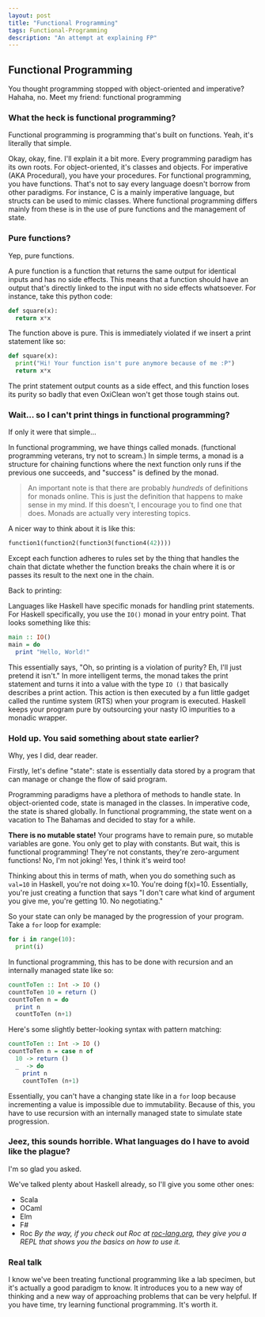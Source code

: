```yaml
---
layout: post
title: "Functional Programming"
tags: Functional-Programming
description: "An attempt at explaining FP"
---
```

## Functional Programming

You thought programming stopped with object-oriented and imperative? Hahaha, no. Meet my friend: functional programming

### What the heck is functional programming?

Functional programming is programming that's built on functions. Yeah, it's literally that simple.

Okay, okay, fine. I'll explain it a bit more. Every programming paradigm has its own roots. For object-oriented, it's classes and objects. For imperative (AKA Procedural), you have your procedures. For functional programming, you have functions. That's not to say every language doesn't borrow from other paradigms. For instance, C is a mainly imperative language, but structs can be used to mimic classes. Where functional programming differs mainly from these is in the use of pure functions and the management of state.

### Pure functions?

Yep, pure functions.

A pure function is a function that returns the same output for identical inputs and has no side effects. This means that a function should have an output that's directly linked to the input with no side effects whatsoever. For instance, take this python code:

```python
def square(x):
  return x*x
```

The function above is pure. This is immediately violated if we insert a print statement like so:

```python
def square(x):
  print("Hi! Your function isn't pure anymore because of me :P")
  return x*x
```

The print statement output counts as a side effect, and this function loses its purity so badly that even OxiClean won't get those tough stains out.

### Wait... so I can't print things in functional programming?

If only it were that simple...

In functional programming, we have things called monads. (functional programming veterans, try not to scream.) In simple terms, a monad is a structure for chaining functions where the next function only runs if the previous one succeeds, and "success" is defined by the monad.

> An important note is that there are probably *hundreds* of definitions for monads online. This is just the definition that happens to make sense in my mind. If this doesn't, I encourage you to find one that does. Monads are actually very interesting topics.

A nicer way to think about it is like this:
```python
function1(function2(function3(function4(42))))
```
Except each function adheres to rules set by the thing that handles the chain that dictate whether the function breaks the chain where it is or passes its result to the next one in the chain.

Back to printing:

Languages like Haskell have specific monads for handling print statements. For Haskell specifically, you use the `IO()` monad in your entry point. That looks something like this:
```haskell
main :: IO()
main = do
  print "Hello, World!"
```
This essentially says, "Oh, so printing is a violation of purity? Eh, I'll just pretend it isn't." In more intelligent terms, the monad takes the print statement and turns it into a value with the type `IO ()` that basically describes a print action. This action is then executed by a fun little gadget called the runtime system (RTS) when your program is executed. Haskell keeps your program pure by outsourcing your nasty IO impurities to a monadic wrapper.

### Hold up. You said something about state earlier?

Why, yes I did, dear reader.

Firstly, let's define "state": state is essentially data stored by a program that can manage or change the flow of said program.

Programming paradigms have a plethora of methods to handle state. In object-oriented code, state is managed in the classes. In imperative code, the state is shared globally. In functional programming, the state went on a vacation to The Bahamas and decided to stay for a while.

**There is no mutable state!** Your programs have to remain pure, so mutable variables are gone. You only get to play with constants. But wait, this is functional programming! They're not constants, they're zero-argument functions! No, I'm not joking! Yes, I think it's weird too!

Thinking about this in terms of math, when you do something such as `val=10` in Haskell, you're not doing x=10. You're doing f(x)=10. Essentially, you're just creating a function that says "I don't care what kind of argument you give me, you're getting 10. No negotiating."

So your state can only be managed by the progression of your program. Take a `for` loop for example:
```python
for i in range(10):
  print(i)
```

In functional programming, this has to be done with recursion and an internally managed state like so:
```haskell
countToTen :: Int -> IO ()
countToTen 10 = return ()
countToTen n = do
  print n
  countToTen (n+1)
```

Here's some slightly better-looking syntax with pattern matching:
```haskell
countToTen :: Int -> IO ()
countToTen n = case n of
  10 -> return ()
  _  -> do
    print n
    countToTen (n+1)
```
Essentially, you can't have a changing state like in a `for` loop because incrementing a value is impossible due to immutability. Because of this, you have to use recursion with an internally managed state to simulate state progression.

### Jeez, this sounds horrible. What languages do I have to avoid like the plague?

I'm so glad you asked.

We've talked plenty about Haskell already, so I'll give you some other ones:
- Scala
- OCaml
- Elm
- F#
- Roc
*By the way, if you check out Roc at [roc-lang.org](https://roc-lang.org), they give you a REPL that shows you the basics on how to use it.*

### Real talk
I know we've been treating functional programming like a lab specimen, but it's actually a good paradigm to know. It introduces you to a new way of thinking and a new way of approaching problems that can be very helpful. If you have time, try learning functional programming. It's worth it.
